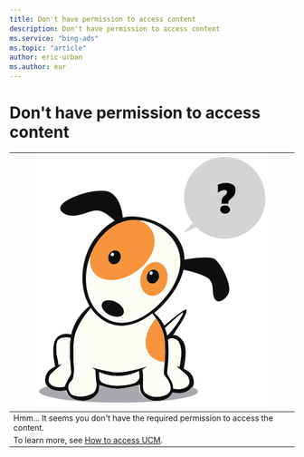 ```yaml
---
title: Don't have permission to access content
description: Don't have permission to access content
ms.service: "bing-ads"
ms.topic: "article"
author: eric-urban
ms.author: eur
---
```


# Don't have permission to access content

|![](../images/BA_Conc_Oops.svg)|
|---|
|Hmm... It seems you don't have the required permission to access the content.|
|To learn more, see [How to access UCM](https://go.microsoft.com/fwlink?LinkId=848222).|


